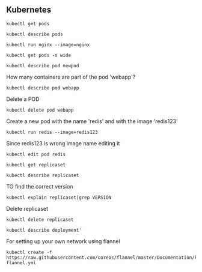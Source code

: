 Kubernetes
-
```
kubectl get pods
```
```
kubectl describe pods
```
```
kubectl run nginx --image=nginx
```
```
kubectl get pods -o wide
```
```
kubectl describe pod newpod
```

How many containers are part of the pod 'webapp'?
```
kubectl describe pod webapp
```
Delete a POD
```
kubectl delete pod webapp
```
Create a new pod with the name 'redis' and with the image 'redis123'
```
kubectl run redis --image=redis123
```
Since redis123 is wrong image name editing it
```
kubectl edit pod redis
```


```
kubectl get replicaset
```
```
kubectl describe replicaset
```
TO find the correct version
```
kubectl explain replicaset|grep VERSION
```
Delete replicaset
```
kubectl delete replicaset
```
```
kubectl describe deployment'
```


For setting up your own network using flannel
```
kubectl create -f https://raw.githubusercontent.com/coreos/flannel/master/Documentation/kube-flannel.yml
```
<!--stackedit_data:
eyJoaXN0b3J5IjpbLTE2MjYwNjczMTVdfQ==
-->